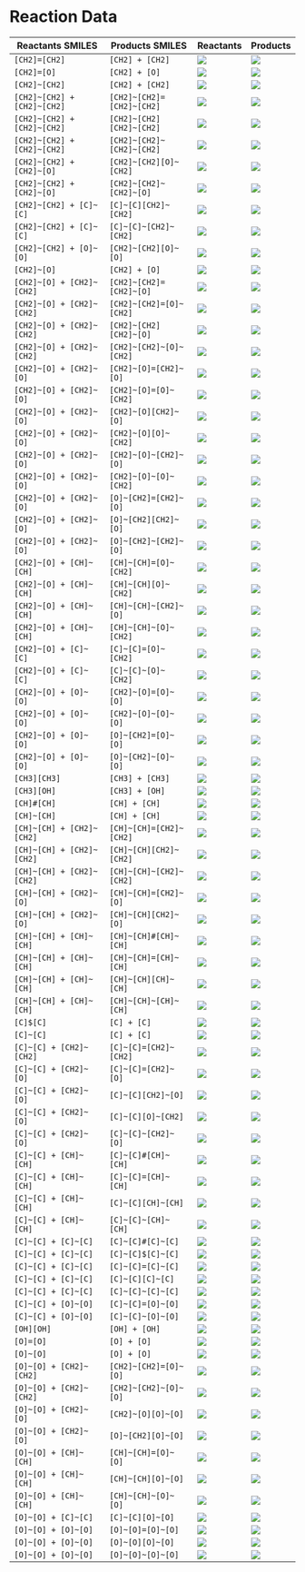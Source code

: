 # Reaction Data

| Reactants SMILES | Products SMILES | Reactants | Products |
|-----------|----------|-----------|-----------|
| `[CH2]=[CH2]` | `[CH2] + [CH2]` | ![](reaction_images/reactions_reactants_0.png) | ![](reaction_images/reactions_products_0.png) |
| `[CH2]=[O]` | `[CH2] + [O]` | ![](reaction_images/reactions_reactants_1.png) | ![](reaction_images/reactions_products_1.png) |
| `[CH2]~[CH2]` | `[CH2] + [CH2]` | ![](reaction_images/reactions_reactants_2.png) | ![](reaction_images/reactions_products_2.png) |
| `[CH2]~[CH2] + [CH2]~[CH2]` | `[CH2]~[CH2]=[CH2]~[CH2]` | ![](reaction_images/reactions_reactants_3.png) | ![](reaction_images/reactions_products_3.png) |
| `[CH2]~[CH2] + [CH2]~[CH2]` | `[CH2]~[CH2][CH2]~[CH2]` | ![](reaction_images/reactions_reactants_4.png) | ![](reaction_images/reactions_products_4.png) |
| `[CH2]~[CH2] + [CH2]~[CH2]` | `[CH2]~[CH2]~[CH2]~[CH2]` | ![](reaction_images/reactions_reactants_5.png) | ![](reaction_images/reactions_products_5.png) |
| `[CH2]~[CH2] + [CH2]~[O]` | `[CH2]~[CH2][O]~[CH2]` | ![](reaction_images/reactions_reactants_6.png) | ![](reaction_images/reactions_products_6.png) |
| `[CH2]~[CH2] + [CH2]~[O]` | `[CH2]~[CH2]~[CH2]~[O]` | ![](reaction_images/reactions_reactants_7.png) | ![](reaction_images/reactions_products_7.png) |
| `[CH2]~[CH2] + [C]~[C]` | `[C]~[C][CH2]~[CH2]` | ![](reaction_images/reactions_reactants_8.png) | ![](reaction_images/reactions_products_8.png) |
| `[CH2]~[CH2] + [C]~[C]` | `[C]~[C]~[CH2]~[CH2]` | ![](reaction_images/reactions_reactants_9.png) | ![](reaction_images/reactions_products_9.png) |
| `[CH2]~[CH2] + [O]~[O]` | `[CH2]~[CH2][O]~[O]` | ![](reaction_images/reactions_reactants_10.png) | ![](reaction_images/reactions_products_10.png) |
| `[CH2]~[O]` | `[CH2] + [O]` | ![](reaction_images/reactions_reactants_11.png) | ![](reaction_images/reactions_products_11.png) |
| `[CH2]~[O] + [CH2]~[CH2]` | `[CH2]~[CH2]=[CH2]~[O]` | ![](reaction_images/reactions_reactants_12.png) | ![](reaction_images/reactions_products_12.png) |
| `[CH2]~[O] + [CH2]~[CH2]` | `[CH2]~[CH2]=[O]~[CH2]` | ![](reaction_images/reactions_reactants_13.png) | ![](reaction_images/reactions_products_13.png) |
| `[CH2]~[O] + [CH2]~[CH2]` | `[CH2]~[CH2][CH2]~[O]` | ![](reaction_images/reactions_reactants_14.png) | ![](reaction_images/reactions_products_14.png) |
| `[CH2]~[O] + [CH2]~[CH2]` | `[CH2]~[CH2]~[O]~[CH2]` | ![](reaction_images/reactions_reactants_15.png) | ![](reaction_images/reactions_products_15.png) |
| `[CH2]~[O] + [CH2]~[O]` | `[CH2]~[O]=[CH2]~[O]` | ![](reaction_images/reactions_reactants_16.png) | ![](reaction_images/reactions_products_16.png) |
| `[CH2]~[O] + [CH2]~[O]` | `[CH2]~[O]=[O]~[CH2]` | ![](reaction_images/reactions_reactants_17.png) | ![](reaction_images/reactions_products_17.png) |
| `[CH2]~[O] + [CH2]~[O]` | `[CH2]~[O][CH2]~[O]` | ![](reaction_images/reactions_reactants_18.png) | ![](reaction_images/reactions_products_18.png) |
| `[CH2]~[O] + [CH2]~[O]` | `[CH2]~[O][O]~[CH2]` | ![](reaction_images/reactions_reactants_19.png) | ![](reaction_images/reactions_products_19.png) |
| `[CH2]~[O] + [CH2]~[O]` | `[CH2]~[O]~[CH2]~[O]` | ![](reaction_images/reactions_reactants_20.png) | ![](reaction_images/reactions_products_20.png) |
| `[CH2]~[O] + [CH2]~[O]` | `[CH2]~[O]~[O]~[CH2]` | ![](reaction_images/reactions_reactants_21.png) | ![](reaction_images/reactions_products_21.png) |
| `[CH2]~[O] + [CH2]~[O]` | `[O]~[CH2]=[CH2]~[O]` | ![](reaction_images/reactions_reactants_22.png) | ![](reaction_images/reactions_products_22.png) |
| `[CH2]~[O] + [CH2]~[O]` | `[O]~[CH2][CH2]~[O]` | ![](reaction_images/reactions_reactants_23.png) | ![](reaction_images/reactions_products_23.png) |
| `[CH2]~[O] + [CH2]~[O]` | `[O]~[CH2]~[CH2]~[O]` | ![](reaction_images/reactions_reactants_24.png) | ![](reaction_images/reactions_products_24.png) |
| `[CH2]~[O] + [CH]~[CH]` | `[CH]~[CH]=[O]~[CH2]` | ![](reaction_images/reactions_reactants_25.png) | ![](reaction_images/reactions_products_25.png) |
| `[CH2]~[O] + [CH]~[CH]` | `[CH]~[CH][O]~[CH2]` | ![](reaction_images/reactions_reactants_26.png) | ![](reaction_images/reactions_products_26.png) |
| `[CH2]~[O] + [CH]~[CH]` | `[CH]~[CH]~[CH2]~[O]` | ![](reaction_images/reactions_reactants_27.png) | ![](reaction_images/reactions_products_27.png) |
| `[CH2]~[O] + [CH]~[CH]` | `[CH]~[CH]~[O]~[CH2]` | ![](reaction_images/reactions_reactants_28.png) | ![](reaction_images/reactions_products_28.png) |
| `[CH2]~[O] + [C]~[C]` | `[C]~[C]=[O]~[CH2]` | ![](reaction_images/reactions_reactants_29.png) | ![](reaction_images/reactions_products_29.png) |
| `[CH2]~[O] + [C]~[C]` | `[C]~[C]~[O]~[CH2]` | ![](reaction_images/reactions_reactants_30.png) | ![](reaction_images/reactions_products_30.png) |
| `[CH2]~[O] + [O]~[O]` | `[CH2]~[O]=[O]~[O]` | ![](reaction_images/reactions_reactants_31.png) | ![](reaction_images/reactions_products_31.png) |
| `[CH2]~[O] + [O]~[O]` | `[CH2]~[O]~[O]~[O]` | ![](reaction_images/reactions_reactants_32.png) | ![](reaction_images/reactions_products_32.png) |
| `[CH2]~[O] + [O]~[O]` | `[O]~[CH2]=[O]~[O]` | ![](reaction_images/reactions_reactants_33.png) | ![](reaction_images/reactions_products_33.png) |
| `[CH2]~[O] + [O]~[O]` | `[O]~[CH2]~[O]~[O]` | ![](reaction_images/reactions_reactants_34.png) | ![](reaction_images/reactions_products_34.png) |
| `[CH3][CH3]` | `[CH3] + [CH3]` | ![](reaction_images/reactions_reactants_35.png) | ![](reaction_images/reactions_products_35.png) |
| `[CH3][OH]` | `[CH3] + [OH]` | ![](reaction_images/reactions_reactants_36.png) | ![](reaction_images/reactions_products_36.png) |
| `[CH]#[CH]` | `[CH] + [CH]` | ![](reaction_images/reactions_reactants_37.png) | ![](reaction_images/reactions_products_37.png) |
| `[CH]~[CH]` | `[CH] + [CH]` | ![](reaction_images/reactions_reactants_38.png) | ![](reaction_images/reactions_products_38.png) |
| `[CH]~[CH] + [CH2]~[CH2]` | `[CH]~[CH]=[CH2]~[CH2]` | ![](reaction_images/reactions_reactants_39.png) | ![](reaction_images/reactions_products_39.png) |
| `[CH]~[CH] + [CH2]~[CH2]` | `[CH]~[CH][CH2]~[CH2]` | ![](reaction_images/reactions_reactants_40.png) | ![](reaction_images/reactions_products_40.png) |
| `[CH]~[CH] + [CH2]~[CH2]` | `[CH]~[CH]~[CH2]~[CH2]` | ![](reaction_images/reactions_reactants_41.png) | ![](reaction_images/reactions_products_41.png) |
| `[CH]~[CH] + [CH2]~[O]` | `[CH]~[CH]=[CH2]~[O]` | ![](reaction_images/reactions_reactants_42.png) | ![](reaction_images/reactions_products_42.png) |
| `[CH]~[CH] + [CH2]~[O]` | `[CH]~[CH][CH2]~[O]` | ![](reaction_images/reactions_reactants_43.png) | ![](reaction_images/reactions_products_43.png) |
| `[CH]~[CH] + [CH]~[CH]` | `[CH]~[CH]#[CH]~[CH]` | ![](reaction_images/reactions_reactants_44.png) | ![](reaction_images/reactions_products_44.png) |
| `[CH]~[CH] + [CH]~[CH]` | `[CH]~[CH]=[CH]~[CH]` | ![](reaction_images/reactions_reactants_45.png) | ![](reaction_images/reactions_products_45.png) |
| `[CH]~[CH] + [CH]~[CH]` | `[CH]~[CH][CH]~[CH]` | ![](reaction_images/reactions_reactants_46.png) | ![](reaction_images/reactions_products_46.png) |
| `[CH]~[CH] + [CH]~[CH]` | `[CH]~[CH]~[CH]~[CH]` | ![](reaction_images/reactions_reactants_47.png) | ![](reaction_images/reactions_products_47.png) |
| `[C]$[C]` | `[C] + [C]` | ![](reaction_images/reactions_reactants_48.png) | ![](reaction_images/reactions_products_48.png) |
| `[C]~[C]` | `[C] + [C]` | ![](reaction_images/reactions_reactants_49.png) | ![](reaction_images/reactions_products_49.png) |
| `[C]~[C] + [CH2]~[CH2]` | `[C]~[C]=[CH2]~[CH2]` | ![](reaction_images/reactions_reactants_50.png) | ![](reaction_images/reactions_products_50.png) |
| `[C]~[C] + [CH2]~[O]` | `[C]~[C]=[CH2]~[O]` | ![](reaction_images/reactions_reactants_51.png) | ![](reaction_images/reactions_products_51.png) |
| `[C]~[C] + [CH2]~[O]` | `[C]~[C][CH2]~[O]` | ![](reaction_images/reactions_reactants_52.png) | ![](reaction_images/reactions_products_52.png) |
| `[C]~[C] + [CH2]~[O]` | `[C]~[C][O]~[CH2]` | ![](reaction_images/reactions_reactants_53.png) | ![](reaction_images/reactions_products_53.png) |
| `[C]~[C] + [CH2]~[O]` | `[C]~[C]~[CH2]~[O]` | ![](reaction_images/reactions_reactants_54.png) | ![](reaction_images/reactions_products_54.png) |
| `[C]~[C] + [CH]~[CH]` | `[C]~[C]#[CH]~[CH]` | ![](reaction_images/reactions_reactants_55.png) | ![](reaction_images/reactions_products_55.png) |
| `[C]~[C] + [CH]~[CH]` | `[C]~[C]=[CH]~[CH]` | ![](reaction_images/reactions_reactants_56.png) | ![](reaction_images/reactions_products_56.png) |
| `[C]~[C] + [CH]~[CH]` | `[C]~[C][CH]~[CH]` | ![](reaction_images/reactions_reactants_57.png) | ![](reaction_images/reactions_products_57.png) |
| `[C]~[C] + [CH]~[CH]` | `[C]~[C]~[CH]~[CH]` | ![](reaction_images/reactions_reactants_58.png) | ![](reaction_images/reactions_products_58.png) |
| `[C]~[C] + [C]~[C]` | `[C]~[C]#[C]~[C]` | ![](reaction_images/reactions_reactants_59.png) | ![](reaction_images/reactions_products_59.png) |
| `[C]~[C] + [C]~[C]` | `[C]~[C]$[C]~[C]` | ![](reaction_images/reactions_reactants_60.png) | ![](reaction_images/reactions_products_60.png) |
| `[C]~[C] + [C]~[C]` | `[C]~[C]=[C]~[C]` | ![](reaction_images/reactions_reactants_61.png) | ![](reaction_images/reactions_products_61.png) |
| `[C]~[C] + [C]~[C]` | `[C]~[C][C]~[C]` | ![](reaction_images/reactions_reactants_62.png) | ![](reaction_images/reactions_products_62.png) |
| `[C]~[C] + [C]~[C]` | `[C]~[C]~[C]~[C]` | ![](reaction_images/reactions_reactants_63.png) | ![](reaction_images/reactions_products_63.png) |
| `[C]~[C] + [O]~[O]` | `[C]~[C]=[O]~[O]` | ![](reaction_images/reactions_reactants_64.png) | ![](reaction_images/reactions_products_64.png) |
| `[C]~[C] + [O]~[O]` | `[C]~[C]~[O]~[O]` | ![](reaction_images/reactions_reactants_65.png) | ![](reaction_images/reactions_products_65.png) |
| `[OH][OH]` | `[OH] + [OH]` | ![](reaction_images/reactions_reactants_66.png) | ![](reaction_images/reactions_products_66.png) |
| `[O]=[O]` | `[O] + [O]` | ![](reaction_images/reactions_reactants_67.png) | ![](reaction_images/reactions_products_67.png) |
| `[O]~[O]` | `[O] + [O]` | ![](reaction_images/reactions_reactants_68.png) | ![](reaction_images/reactions_products_68.png) |
| `[O]~[O] + [CH2]~[CH2]` | `[CH2]~[CH2]=[O]~[O]` | ![](reaction_images/reactions_reactants_69.png) | ![](reaction_images/reactions_products_69.png) |
| `[O]~[O] + [CH2]~[CH2]` | `[CH2]~[CH2]~[O]~[O]` | ![](reaction_images/reactions_reactants_70.png) | ![](reaction_images/reactions_products_70.png) |
| `[O]~[O] + [CH2]~[O]` | `[CH2]~[O][O]~[O]` | ![](reaction_images/reactions_reactants_71.png) | ![](reaction_images/reactions_products_71.png) |
| `[O]~[O] + [CH2]~[O]` | `[O]~[CH2][O]~[O]` | ![](reaction_images/reactions_reactants_72.png) | ![](reaction_images/reactions_products_72.png) |
| `[O]~[O] + [CH]~[CH]` | `[CH]~[CH]=[O]~[O]` | ![](reaction_images/reactions_reactants_73.png) | ![](reaction_images/reactions_products_73.png) |
| `[O]~[O] + [CH]~[CH]` | `[CH]~[CH][O]~[O]` | ![](reaction_images/reactions_reactants_74.png) | ![](reaction_images/reactions_products_74.png) |
| `[O]~[O] + [CH]~[CH]` | `[CH]~[CH]~[O]~[O]` | ![](reaction_images/reactions_reactants_75.png) | ![](reaction_images/reactions_products_75.png) |
| `[O]~[O] + [C]~[C]` | `[C]~[C][O]~[O]` | ![](reaction_images/reactions_reactants_76.png) | ![](reaction_images/reactions_products_76.png) |
| `[O]~[O] + [O]~[O]` | `[O]~[O]=[O]~[O]` | ![](reaction_images/reactions_reactants_77.png) | ![](reaction_images/reactions_products_77.png) |
| `[O]~[O] + [O]~[O]` | `[O]~[O][O]~[O]` | ![](reaction_images/reactions_reactants_78.png) | ![](reaction_images/reactions_products_78.png) |
| `[O]~[O] + [O]~[O]` | `[O]~[O]~[O]~[O]` | ![](reaction_images/reactions_reactants_79.png) | ![](reaction_images/reactions_products_79.png) |